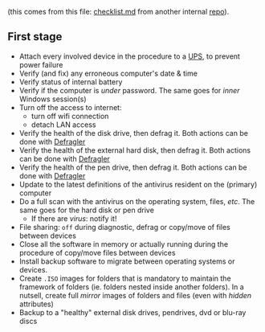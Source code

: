 (this comes from this file: [checklist.md](https://bitbucket.org/imhicihu/migration-data-checklist/src/83368208d724a49b6b23d71f90fb65f5070d78b3/Checklist.md?at=master) from another internal [repo](https://bitbucket.org/imhicihu/migration-data-checklist)).

## First stage
* Attach every involved device in the procedure to a [UPS](https://en.wikipedia.org/wiki/Uninterruptible_power_supply), to prevent power failure
* Verify (and fix) any erroneous computer's date & time
* Verify status of internal battery
* Verify if the computer is _under_ password. The same goes for _inner_ Windows session(s)
* Turn off the access to internet: 
     - turn off wifi connection 
     - detach LAN access 
* Verify the health of the disk drive, then defrag it. Both actions can be done with [Defragler](https://www.ccleaner.com/defraggler)
* Verify the health of the external hard disk, then defrag it. Both actions can be done with [Defragler](https://www.ccleaner.com/defraggler)
* Verify the health of the pen drive, then defrag it. Both actions can be done with [Defragler](https://www.ccleaner.com/defraggler)
* Update to the latest definitions of the antivirus resident on the (primary) computer
* Do a full scan with the antivirus on the operating system, files, _etc_. The same goes for the hard disk or pen drive
    - If there are _virus_: notify it!
* File sharing: `off` during diagnostic, defrag or copy/move of files between devices
* Close all the software in memory or actually running during the procedure of copy/move files between devices
* Install backup software to migrate between operating systems or devices. 
* Create `.ISO` images for folders that is mandatory to maintain the framework of folders (ie. folders nested inside another folders). In a nutsell, create full _mirror_ images of folders and files (even with _hidden_ attributes)
* Backup to a "healthy" external disk drives, pendrives, dvd or blu-ray discs